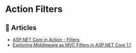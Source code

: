 
# Action Filters

## 📝 Articles
- [ASP.NET Core in Action - Filters](https://andrewlock.net/asp-net-core-in-action-filters/)
- [Exploring Middleware as MVC Filters in ASP.NET Core 1.1](https://andrewlock.net/exploring-middleware-as-mvc-filters-in-asp-net-core-1-1/)